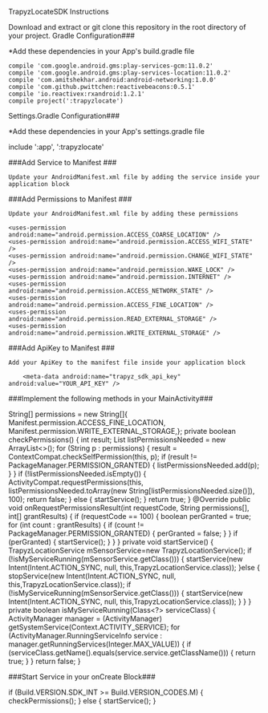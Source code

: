 TrapyzLocateSDK
Instructions

Download and extract or git clone this repository in the root directory of your project.
Gradle Configuration###

*Add these dependencies in your App's build.gradle file

    
    compile 'com.google.android.gms:play-services-gcm:11.0.2'
    compile 'com.google.android.gms:play-services-location:11.0.2'
    compile 'com.amitshekhar.android:android-networking:1.0.0'
    compile 'com.github.pwittchen:reactivebeacons:0.5.1'
    compile 'io.reactivex:rxandroid:1.2.1'
    compile project(':trapyzlocate')

Settings.Gradle Configuration###

*Add these dependencies in your App's settings.gradle file

include ':app', ':trapyzlocate'

###Add Service to Manifest ###

    Update your AndroidManifest.xml file by adding the service inside your application block

  <service
            android:name= "com.trapyz.trapyzlocatesdk.TrapyzLocationService"
            android:exported="false"
            android:stopWithTask="false"
            android:process=":trapyzlocationservice"/>
            

###Add Permissions to Manifest ###

    Update your AndroidManifest.xml file by adding these permissions

    <uses-permission android:name="android.permission.ACCESS_COARSE_LOCATION" />
    <uses-permission android:name="android.permission.ACCESS_WIFI_STATE" />
    <uses-permission android:name="android.permission.CHANGE_WIFI_STATE" />
    <uses-permission android:name="android.permission.WAKE_LOCK" />
    <uses-permission android:name="android.permission.INTERNET" />
    <uses-permission android:name="android.permission.ACCESS_NETWORK_STATE" />
    <uses-permission android:name="android.permission.ACCESS_FINE_LOCATION" />
    <uses-permission android:name="android.permission.READ_EXTERNAL_STORAGE" />
    <uses-permission android:name="android.permission.WRITE_EXTERNAL_STORAGE" />
    
    

###Add ApiKey to Manifest ###

    Add your ApiKey to the manifest file inside your application block

        <meta-data android:name="trapyz_sdk_api_key" android:value="YOUR_API_KEY" />

###Implement the following methods in your MainActivity###

String[] permissions = new String[]{
            Manifest.permission.ACCESS_FINE_LOCATION,
            Manifest.permission.WRITE_EXTERNAL_STORAGE,};
    private boolean checkPermissions() {
        int result;
        List<String> listPermissionsNeeded = new ArrayList<>();
        for (String p : permissions) {
            result = ContextCompat.checkSelfPermission(this, p);
            if (result != PackageManager.PERMISSION_GRANTED) {
                listPermissionsNeeded.add(p);
            }
        }
        if (!listPermissionsNeeded.isEmpty()) {
            ActivityCompat.requestPermissions(this, listPermissionsNeeded.toArray(new String[listPermissionsNeeded.size()]), 100);
            return false;
        } else {
            startService();
        }
        return true;
    }
    @Override
    public void onRequestPermissionsResult(int requestCode, String permissions[], int[] grantResults) {
        if (requestCode == 100) {
            boolean perGranted = true;
            for (int count : grantResults) {
                if (count != PackageManager.PERMISSION_GRANTED) {
                    perGranted = false;
                }
            }
            if (perGranted) {
                startService();
            } 
        }
    }
    private void startService() {
        TrapyzLocationService mSensorService=new TrapyzLocationService();
        if (!isMyServiceRunning(mSensorService.getClass())) {
            startService(new Intent(Intent.ACTION_SYNC, null, this,TrapyzLocationService.class));
        }else {
            stopService(new Intent(Intent.ACTION_SYNC, null, this,TrapyzLocationService.class));
            if (!isMyServiceRunning(mSensorService.getClass())) {
                startService(new Intent(Intent.ACTION_SYNC, null, this,TrapyzLocationService.class));
            }
        }
    }
    private boolean isMyServiceRunning(Class<?> serviceClass) {
        ActivityManager manager = (ActivityManager) getSystemService(Context.ACTIVITY_SERVICE);
        for (ActivityManager.RunningServiceInfo service : manager.getRunningServices(Integer.MAX_VALUE)) {
            if (serviceClass.getName().equals(service.service.getClassName())) {
                return true;
            }
        }
        return false;
    }
 

###Start Service in your onCreate Block###

  	
 if (Build.VERSION.SDK_INT >= Build.VERSION_CODES.M) {
            checkPermissions();
        } else {
            startService();
        }

